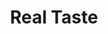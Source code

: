 ---
ee_id: '122'
site: '1'
type: '2'
long_id: 2011-117 Real Taste
url: 2011-117-real-taste
title: Real Taste
year: '2011'
medium: AIR-O-SWISS 7135 Ultrasonic Humidifier, Diet Sprite Soda.
commission:
add_credit:
dims: 16 x 15  x 8 inches
pitch: "​Humidifier filled with Diet Sprite soda"
ps:
live_url:
related:
youtube:
imgs: real-taste-2011-117-full-database-KA.jpg
subheading:
year2: '2011'
download:
add_credits:
related_code:
layout: things-i-made
---